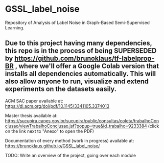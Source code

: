 # GSSL_label_noise
Repository of Analysis of Label Noise in Graph-Based Semi-Supervised Learning.

## Due to this project having many dependencies, this repo is in the process of being SUPERSEDED by https://github.com/brunoklaus/tf-labelprop-BR , where we'll offer a **Google Colab** version that installs all dependencies automatically. This will also allow anyone to run, visualize and extend experiments on the datasets easily.

ACM SAC paper available at:
https://dl.acm.org/doi/pdf/10.1145/3341105.3374013

Master thesis available at:
https://sucupira.capes.gov.br/sucupira/public/consultas/coleta/trabalhoConclusao/viewTrabalhoConclusao.jsf?popup=true&id_trabalho=9233384 (click on the link next to "Anexo" to open the PDF)

Documentation of every method (work in progress) available at:
https://brunoklaus.github.io/GSSL_label_noise/


TODO: Write an overview of the project, going over each module
